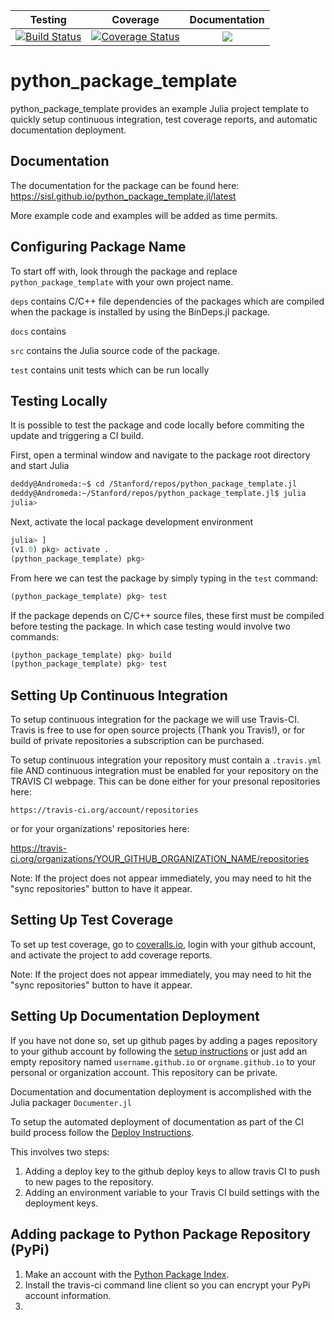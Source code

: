 | Testing | Coverage | Documentation |
| :-----: | :------: | :-----------: |
| [![Build Status](https://travis-ci.org/duncaneddy/python_package_template.svg?branch=master)](https://travis-ci.org/duncaneddy/python_package_template) | [![Coverage Status](https://coveralls.io/repos/github/duncaneddy/python_package_template/badge.svg?branch=master)](https://coveralls.io/github/duncaneddy/python_package_template?branch=master) | [![](https://img.shields.io/badge/docs-stable-blue.svg)](https://duncaneddy.github.iopython_package_template) |

# python_package_template
python_package_template provides an example Julia project template to quickly setup
continuous integration, test coverage reports, and automatic documentation deployment.

## Documentation

The documentation for the package can be found here: <https://sisl.github.io/python_package_template.jl/latest>

More example code and examples will be added as time permits.

## Configuring Package Name

To start off with, look through the package and replace `python_package_template` 
with your own project name.

`deps` contains C/C++ file dependencies of the packages which are compiled when
the package is installed by using the BinDeps.jl package.

`docs` contains

`src` contains the Julia source code of the package.

`test` contains unit tests which can be run locally

## Testing Locally

It is possible to test the package and code locally before commiting the update
and triggering a CI build. 

First, open a terminal window and navigate to the package root directory and 
start Julia

```bash
deddy@Andromeda:~$ cd /Stanford/repos/python_package_template.jl
deddy@Andromeda:~/Stanford/repos/python_package_template.jl$ julia
julia>
```

Next, activate the local package development environment 
```julia
julia> ]
(v1.0) pkg> activate .
(python_package_template) pkg> 
```

From here we can test the package by simply typing in the `test` command:
```julia
(python_package_template) pkg> test
```

If the package depends on C/C++ source files, these first must be compiled before
testing the package. In which case testing would involve two commands:
```julia
(python_package_template) pkg> build
(python_package_template) pkg> test
```

## Setting Up Continuous Integration

To setup continuous integration for the package we will use Travis-CI. Travis is 
free to use for open source projects (Thank you Travis!), or for build of private
repositories a subscription can be purchased.

To setup continuous integration your repository must contain a `.travis.yml` file 
AND continuous integration must be enabled for your repository on the TRAVIS CI 
webpage. This can be done either for your presonal repositories here:

`https://travis-ci.org/account/repositories`

or for your organizations' repositories here:

https://travis-ci.org/organizations/YOUR_GITHUB_ORGANIZATION_NAME/repositories

Note: If the project does not appear immediately, you may need to hit the "sync
repositories" button to have it appear.

## Setting Up Test Coverage

To set up test coverage, go to [coveralls.io](https://coveralls.io/repos/new),
login with your github account, and activate the project to add coverage reports.

Note: If the project does not appear immediately, you may need to hit the "sync
repositories" button to have it appear.

## Setting Up Documentation Deployment

If you have not done so, set up github pages by adding a pages repository to your
github account by following the [setup instructions](https://pages.github.com/) or just add an empty repository
named `username.github.io` or `orgname.github.io` to your personal or organization account. This repository can be private.

Documentation and documentation deployment is accomplished with the Julia packager
`Documenter.jl`

To setup the automated deployment of documentation as part of the CI build process
follow the [Deploy Instructions](https://juliadocs.github.io/Documenter.jl/stable/man/hosting/).

This involves two steps:
1. Adding a deploy key to the github deploy keys to allow travis CI to push to new pages to the repository.
2. Adding an environment variable to your Travis CI build settings with the deployment keys.

## Adding package to Python Package Repository (PyPi)

1. Make an account with the [Python Package Index](https://pypi.org/).
2. Install the travis-ci command line client so you can encrypt your PyPi account information.
3. 
